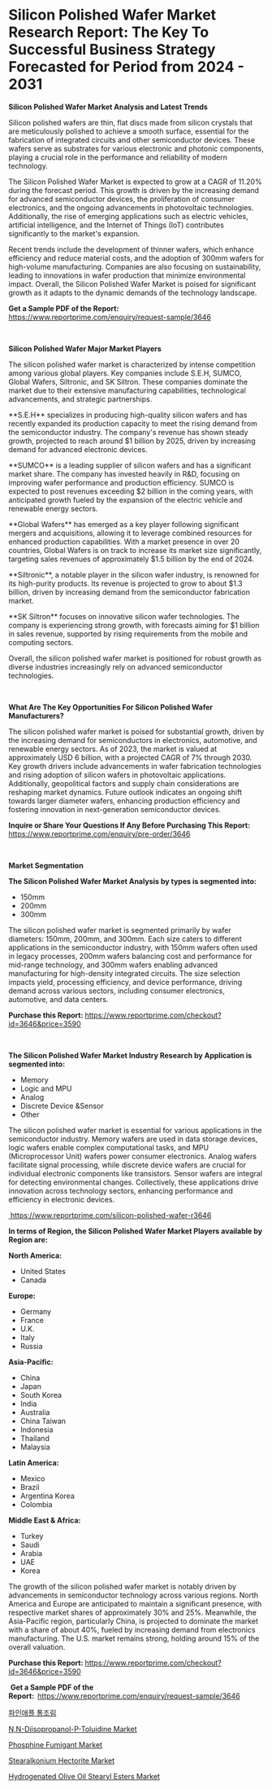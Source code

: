 <p><h1>Silicon Polished Wafer Market Research Report: The Key To Successful Business Strategy Forecasted for Period from 2024 - 2031</h1></p><p><strong>Silicon Polished Wafer Market Analysis and Latest Trends</strong></p>
<p><p>Silicon polished wafers are thin, flat discs made from silicon crystals that are meticulously polished to achieve a smooth surface, essential for the fabrication of integrated circuits and other semiconductor devices. These wafers serve as substrates for various electronic and photonic components, playing a crucial role in the performance and reliability of modern technology.</p><p>The Silicon Polished Wafer Market is expected to grow at a CAGR of 11.20% during the forecast period. This growth is driven by the increasing demand for advanced semiconductor devices, the proliferation of consumer electronics, and the ongoing advancements in photovoltaic technologies. Additionally, the rise of emerging applications such as electric vehicles, artificial intelligence, and the Internet of Things (IoT) contributes significantly to the market's expansion.</p><p>Recent trends include the development of thinner wafers, which enhance efficiency and reduce material costs, and the adoption of 300mm wafers for high-volume manufacturing. Companies are also focusing on sustainability, leading to innovations in wafer production that minimize environmental impact. Overall, the Silicon Polished Wafer Market is poised for significant growth as it adapts to the dynamic demands of the technology landscape.</p></p>
<p><strong>Get a Sample PDF of the Report:&nbsp;</strong> <a href="https://www.reportprime.com/enquiry/request-sample/3646">https://www.reportprime.com/enquiry/request-sample/3646</a></p>
<p>&nbsp;</p>
<p><strong>Silicon Polished Wafer Major Market Players</strong></p>
<p><p>The silicon polished wafer market is characterized by intense competition among various global players. Key companies include S.E.H, SUMCO, Global Wafers, Siltronic, and SK Siltron. These companies dominate the market due to their extensive manufacturing capabilities, technological advancements, and strategic partnerships.</p><p>**S.E.H** specializes in producing high-quality silicon wafers and has recently expanded its production capacity to meet the rising demand from the semiconductor industry. The company's revenue has shown steady growth, projected to reach around $1 billion by 2025, driven by increasing demand for advanced electronic devices.</p><p>**SUMCO** is a leading supplier of silicon wafers and has a significant market share. The company has invested heavily in R&D, focusing on improving wafer performance and production efficiency. SUMCO is expected to post revenues exceeding $2 billion in the coming years, with anticipated growth fueled by the expansion of the electric vehicle and renewable energy sectors.</p><p>**Global Wafers** has emerged as a key player following significant mergers and acquisitions, allowing it to leverage combined resources for enhanced production capabilities. With a market presence in over 20 countries, Global Wafers is on track to increase its market size significantly, targeting sales revenues of approximately $1.5 billion by the end of 2024.</p><p>**Siltronic**, a notable player in the silicon wafer industry, is renowned for its high-purity products. Its revenue is projected to grow to about $1.3 billion, driven by increasing demand from the semiconductor fabrication market.</p><p>**SK Siltron** focuses on innovative silicon wafer technologies. The company is experiencing strong growth, with forecasts aiming for $1 billion in sales revenue, supported by rising requirements from the mobile and computing sectors.</p><p>Overall, the silicon polished wafer market is positioned for robust growth as diverse industries increasingly rely on advanced semiconductor technologies.</p></p>
<p>&nbsp;</p>
<p><strong>What Are The Key Opportunities For Silicon Polished Wafer Manufacturers?</strong></p>
<p><p>The silicon polished wafer market is poised for substantial growth, driven by the increasing demand for semiconductors in electronics, automotive, and renewable energy sectors. As of 2023, the market is valued at approximately USD 6 billion, with a projected CAGR of 7% through 2030. Key growth drivers include advancements in wafer fabrication technologies and rising adoption of silicon wafers in photovoltaic applications. Additionally, geopolitical factors and supply chain considerations are reshaping market dynamics. Future outlook indicates an ongoing shift towards larger diameter wafers, enhancing production efficiency and fostering innovation in next-generation semiconductor devices.</p></p>
<p><strong>Inquire or Share Your Questions If Any Before Purchasing This Report:</strong> <a href="https://www.reportprime.com/enquiry/pre-order/3646">https://www.reportprime.com/enquiry/pre-order/3646</a></p>
<p>&nbsp;</p>
<p><strong>Market Segmentation</strong></p>
<p><strong>The Silicon Polished Wafer Market Analysis by types is segmented into:</strong></p>
<p><ul><li>150mm</li><li>200mm</li><li>300mm</li></ul></p>
<p><p>The silicon polished wafer market is segmented primarily by wafer diameters: 150mm, 200mm, and 300mm. Each size caters to different applications in the semiconductor industry, with 150mm wafers often used in legacy processes, 200mm wafers balancing cost and performance for mid-range technology, and 300mm wafers enabling advanced manufacturing for high-density integrated circuits. The size selection impacts yield, processing efficiency, and device performance, driving demand across various sectors, including consumer electronics, automotive, and data centers.</p></p>
<p><strong>Purchase this Report:&nbsp;</strong><a href="https://www.reportprime.com/checkout?id=3646&price=3590">https://www.reportprime.com/checkout?id=3646&price=3590</a></p>
<p>&nbsp;</p>
<p><strong>The Silicon Polished Wafer Market Industry Research by Application is segmented into:</strong></p>
<p><ul><li>Memory</li><li>Logic and MPU</li><li>Analog</li><li>Discrete Device &Sensor</li><li>Other</li></ul></p>
<p><p>The silicon polished wafer market is essential for various applications in the semiconductor industry. Memory wafers are used in data storage devices, logic wafers enable complex computational tasks, and MPU (Microprocessor Unit) wafers power consumer electronics. Analog wafers facilitate signal processing, while discrete device wafers are crucial for individual electronic components like transistors. Sensor wafers are integral for detecting environmental changes. Collectively, these applications drive innovation across technology sectors, enhancing performance and efficiency in electronic devices.</p></p>
<p><a href="https://www.reportprime.com/silicon-polished-wafer-r3646">&nbsp;https://www.reportprime.com/silicon-polished-wafer-r3646</a></p>
<p><strong>In terms of Region, the Silicon Polished Wafer Market Players available by Region are:</strong></p>
<p>
    <p> <strong> North America: </strong>
        <ul>
            <li>United States</li>
            <li>Canada</li>
        </ul>
        </p> 
    <p> <strong> Europe: </strong>
        <ul>
            <li>Germany</li>
            <li>France</li>
            <li>U.K.</li>
            <li>Italy</li>
            <li>Russia</li>
        </ul>
        </p> 
    <p> <strong> Asia-Pacific: </strong>
        <ul>
            <li>China</li>
            <li>Japan</li>
            <li>South Korea</li>
            <li>India</li>
            <li>Australia</li>
            <li>China Taiwan</li>
            <li>Indonesia</li>
            <li>Thailand</li>
            <li>Malaysia</li>
        </ul>
        </p> 
    <p> <strong> Latin America: </strong>
        <ul>
            <li>Mexico</li>
            <li>Brazil</li>
            <li>Argentina Korea</li>
            <li>Colombia</li>
        </ul>
        </p> 
    <p> <strong> Middle East & Africa: </strong>
        <ul>
            <li>Turkey</li>
            <li>Saudi</li>
            <li>Arabia</li>
            <li>UAE</li>
            <li>Korea</li>
        </ul>
    </p>
    </p>
<p><p>The growth of the silicon polished wafer market is notably driven by advancements in semiconductor technology across various regions. North America and Europe are anticipated to maintain a significant presence, with respective market shares of approximately 30% and 25%. Meanwhile, the Asia-Pacific region, particularly China, is projected to dominate the market with a share of about 40%, fueled by increasing demand from electronics manufacturing. The U.S. market remains strong, holding around 15% of the overall valuation.</p></p>
<p><strong>Purchase this Report: </strong><a href="https://www.reportprime.com/checkout?id=3646&price=3590">https://www.reportprime.com/checkout?id=3646&price=3590</a></p>
<p>&nbsp;<strong>Get a Sample PDF of the Report:&nbsp;&nbsp;</strong><a href="https://www.reportprime.com/enquiry/request-sample/3646">https://www.reportprime.com/enquiry/request-sample/3646</a></p>
<p><strong></strong></p>
<p><p><a href="https://github.com/sougarounis/Market-Research-Report-List-6/blob/main/61657133413.md">파인애플 통조림</a></p><p><a href="https://issuu.com/reportprime-2/docs/nn-diisopropanol-p-toluidine-market_ee9ca49cbb9fb3">N,N-Diisopropanol-P-Toluidine Market</a></p><p><a href="https://issuu.com/reportprime-2/docs/phosphine-fumigant-market-size-2030_3ce28a4dc972c0">Phosphine Fumigant Market</a></p><p><a href="https://www.linkedin.com/pulse/deep-dive-stearalkonium-hectorite-market-itstrends-segmentation-xtbnc?trackingId=RlZYJgfzTFaSAE%2FS8Fy%2BGg%3D%3D">Stearalkonium Hectorite Market</a></p><p><a href="https://www.linkedin.com/pulse/global-hydrogenated-olive-oil-stearyl-esters-market-sector2024-mf7gc?trackingId=ZTZJy0G4S4KHr30bzbcRQg%3D%3D">Hydrogenated Olive Oil Stearyl Esters Market</a></p></p>